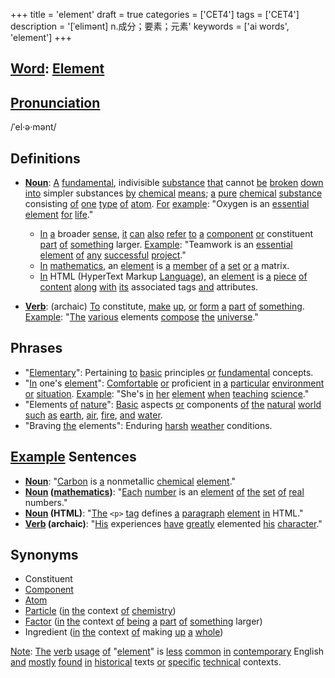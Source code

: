 +++
title = 'element'
draft = true
categories = ['CET4']
tags = ['CET4']
description = '[ˈelimənt] n.成分；要素；元素'
keywords = ['ai words', 'element']
+++

## [Word](/post/word/): [Element](/post/element/)

## [Pronunciation](/post/pronunciation/)
/ˈel·ə·mənt/

## Definitions
- **[Noun](/post/noun/)**: [A](/post/a/) [fundamental](/post/fundamental/), indivisible [substance](/post/substance/) [that](/post/that/) cannot [be](/post/be/) [broken](/post/broken/) [down](/post/down/) [into](/post/into/) simpler substances [by](/post/by/) [chemical](/post/chemical/) [means](/post/means/); [a](/post/a/) [pure](/post/pure/) [chemical](/post/chemical/) [substance](/post/substance/) consisting [of](/post/of/) [one](/post/one/) [type](/post/type/) [of](/post/of/) [atom](/post/atom/). [For](/post/for/) [example](/post/example/): "Oxygen is an [essential](/post/essential/) [element](/post/element/) [for](/post/for/) [life](/post/life/)."
  - [In](/post/in/) [a](/post/a/) broader [sense](/post/sense/), [it](/post/it/) [can](/post/can/) [also](/post/also/) [refer](/post/refer/) [to](/post/to/) [a](/post/a/) [component](/post/component/) [or](/post/or/) constituent [part](/post/part/) [of](/post/of/) [something](/post/something/) larger. [Example](/post/example/): "Teamwork is an [essential](/post/essential/) [element](/post/element/) [of](/post/of/) [any](/post/any/) [successful](/post/successful/) [project](/post/project/)."
  - [In](/post/in/) [mathematics](/post/mathematics/), an [element](/post/element/) is [a](/post/a/) [member](/post/member/) [of](/post/of/) [a](/post/a/) [set](/post/set/) [or](/post/or/) [a](/post/a/) matrix.
  - [In](/post/in/) HTML (HyperText Markup [Language](/post/language/)), an [element](/post/element/) is [a](/post/a/) [piece](/post/piece/) [of](/post/of/) [content](/post/content/) [along](/post/along/) [with](/post/with/) [its](/post/its/) associated tags [and](/post/and/) attributes.

- **[Verb](/post/verb/)**: (archaic) [To](/post/to/) constitute, [make](/post/make/) [up](/post/up/), [or](/post/or/) [form](/post/form/) [a](/post/a/) [part](/post/part/) [of](/post/of/) [something](/post/something/). [Example](/post/example/): "[The](/post/the/) [various](/post/various/) elements [compose](/post/compose/) [the](/post/the/) [universe](/post/universe/)."

## Phrases
- "[Elementary](/post/elementary/)": Pertaining [to](/post/to/) [basic](/post/basic/) principles [or](/post/or/) [fundamental](/post/fundamental/) concepts.
- "[In](/post/in/) one's [element](/post/element/)": [Comfortable](/post/comfortable/) [or](/post/or/) proficient [in](/post/in/) [a](/post/a/) [particular](/post/particular/) [environment](/post/environment/) [or](/post/or/) [situation](/post/situation/). [Example](/post/example/): "She's [in](/post/in/) [her](/post/her/) [element](/post/element/) [when](/post/when/) [teaching](/post/teaching/) [science](/post/science/)."
- "Elements [of](/post/of/) [nature](/post/nature/)": [Basic](/post/basic/) aspects [or](/post/or/) components [of](/post/of/) [the](/post/the/) [natural](/post/natural/) [world](/post/world/) [such](/post/such/) [as](/post/as/) [earth](/post/earth/), [air](/post/air/), [fire](/post/fire/), [and](/post/and/) [water](/post/water/).
- "Braving [the](/post/the/) elements": Enduring [harsh](/post/harsh/) [weather](/post/weather/) conditions.

## [Example](/post/example/) Sentences
- **[Noun](/post/noun/)**: "[Carbon](/post/carbon/) is [a](/post/a/) nonmetallic [chemical](/post/chemical/) [element](/post/element/)."
- **[Noun](/post/noun/) ([mathematics](/post/mathematics/))**: "[Each](/post/each/) [number](/post/number/) is an [element](/post/element/) [of](/post/of/) [the](/post/the/) [set](/post/set/) [of](/post/of/) [real](/post/real/) numbers."
- **[Noun](/post/noun/) (HTML)**: "[The](/post/the/) `<p>` [tag](/post/tag/) defines [a](/post/a/) [paragraph](/post/paragraph/) [element](/post/element/) [in](/post/in/) HTML."
- **[Verb](/post/verb/) (archaic)**: "[His](/post/his/) experiences [have](/post/have/) [greatly](/post/greatly/) elemented [his](/post/his/) [character](/post/character/)."

## Synonyms
- Constituent
- [Component](/post/component/)
- [Atom](/post/atom/)
- [Particle](/post/particle/) ([in](/post/in/) [the](/post/the/) context [of](/post/of/) [chemistry](/post/chemistry/))
- [Factor](/post/factor/) ([in](/post/in/) [the](/post/the/) context [of](/post/of/) [being](/post/being/) [a](/post/a/) [part](/post/part/) [of](/post/of/) [something](/post/something/) larger)
- Ingredient ([in](/post/in/) [the](/post/the/) context [of](/post/of/) making [up](/post/up/) [a](/post/a/) [whole](/post/whole/)) 

[Note](/post/note/): [The](/post/the/) [verb](/post/verb/) [usage](/post/usage/) [of](/post/of/) "[element](/post/element/)" is [less](/post/less/) [common](/post/common/) [in](/post/in/) [contemporary](/post/contemporary/) English [and](/post/and/) [mostly](/post/mostly/) [found](/post/found/) [in](/post/in/) [historical](/post/historical/) texts [or](/post/or/) [specific](/post/specific/) [technical](/post/technical/) contexts.
